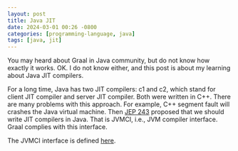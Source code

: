 ```yaml
---
layout: post
title: Java JIT
date: 2024-03-01 00:26 -0800
categories: [programming-language, java]
tags: [java, jit]
---
```


You may heard about Graal in Java community, but do not know how exactly it
works. OK. I do not know either, and this post is about my learning about Java
JIT compilers.

For a long time, Java has two JIT compilers: c1 and c2, which stand for client
JIT compiler and server JIT compiler. Both were written in C++. There are many
problems with this approach. For example, C++ segment fault will crashes the
Java virtual machine. Then [JEP 243](https://openjdk.org/jeps/243) proposed
that we should write JIT compilers in Java. That is JVMCI, i.e., JVM compiler
interface. Graal complies with this interface.

The JVMCI interface is defined
[here](https://github.com/openjdk/jdk/blob/2edf9c3f1e968779c6e92b3e25d780db68ace5cc/src/jdk.internal.vm.ci/share/classes/jdk/vm/ci/runtime/JVMCICompiler.java#L28).
